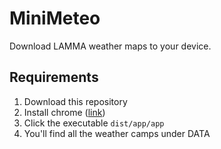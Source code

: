 # MiniMeteo

Download LAMMA weather maps to your device.

## Requirements

1. Download this repository
2. Install chrome ([link](https://www.google.com/chrome/))
3. Click the executable `dist/app/app`
4. You'll find all the weather camps under DATA
